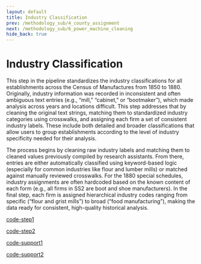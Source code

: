 ```yaml
---
layout: default
title: Industry Classification
prev: /methodology_sub/4_county_assignment
next: /methodology_sub/6_power_machine_cleaning
hide_back: true
---
```

# Industry Classification

This step in the pipeline standardizes the industry classifications for all establishments across the Census of Manufactures from 1850 to 1880. Originally, industry information was recorded in inconsistent and often ambiguous text entries (e.g., “mill,” “cabinet,” or “bootmaker”), which made analysis across years and locations difficult. This step addresses that by cleaning the original text strings, matching them to standardized industry categories using crosswalks, and assigning each firm a set of consistent industry labels. These include both detailed and broader classifications that allow users to group establishments according to the level of industry specificity needed for their analysis.

The process begins by cleaning raw industry labels and matching them to cleaned values previously compiled by research assistants. From there, entries are either automatically classified using keyword-based logic (especially for common industries like flour and lumber mills) or matched against manually reviewed crosswalks. For the 1880 special schedules, industry assignments are often hardcoded based on the known content of each form (e.g., all firms in SS2 are boot and shoe manufacturers). In the final step, each firm is assigned hierarchical industry codes ranging from specific (“flour and grist mills”) to broad (“food manufacturing”), making the data ready for consistent, high-quality historical analysis.



[code-step1](https://dl.dropboxusercontent.com/scl/fi/z3zxs9hpqpmeub1gok6qv/1_industry_assignment.do?rlkey=8cgvph413b3pv5y4ff81mktaq&dl=0)

[code-step2](https://dl.dropboxusercontent.com/scl/fi/btu41y2gmnqejraoyghb9/2_add_hand_crosswalk.do?rlkey=rbjmdik0vrzhk5ou87wajjebn&dl=0)

[code-support1](https://dl.dropboxusercontent.com/scl/fi/gvi9o5bsb2ytqicqsik2o/industry_raw_clean.do?rlkey=fk1scifceo026l4d3acrsoa4p&dl=0)

[code-support2](https://dl.dropboxusercontent.com/scl/fi/yz61054niv0hrm5keld7h/infer_industry_classification.do?rlkey=3tbvpsfkyjkuquiw6tzk8cqv1&dl=0)




